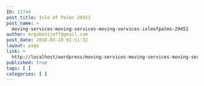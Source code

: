 ```yaml
---
ID: 12744
post_title: Isle Of Palms 29451
post_name: >
  moving-services-moving-services-moving-services-isleofpalms-29451
author: mrgabonijeff@gmail.com
post_date: 2018-03-28 01:51:32
layout: page
link: >
  http://localhost/wordpress/moving-services-moving-services-moving-services-isleofpalms-29451/
published: true
tags: [ ]
categories: [ ]
---
```

